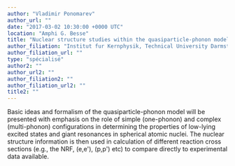 ```yaml
---
author: "Vladimir Ponomarev"
author_url: ""
date: "2017-03-02 10:30:00 +0000 UTC"
location: "Amphi G. Besse"
title: "Nuclear structure studies within the quasiparticle-phonon model"
author_filiation: "Institut fur Kernphysik, Technical University Darmstadt"
author_filiation_url: ""
type: "spécialisé"
author2: ""
author_url2: ""
author_filiation2: ""
author_filiation_url2: ""
title2: ""
---
```

Basic ideas and formalism of the quasiparticle-phonon model will be presented with emphasis on the role of simple (one-phonon) and complex (multi-phonon) configurations in determining the properties of low-lying excited states and giant resonances in spherical atomic nuclei. The nuclear structure information is then used in calculation of different reaction cross sections (e.g., the NRF, (e,e'), (p,p') etc) to compare directly to experimental data available.

